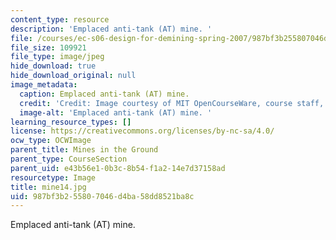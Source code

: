 ```yaml
---
content_type: resource
description: 'Emplaced anti-tank (AT) mine. '
file: /courses/ec-s06-design-for-demining-spring-2007/987bf3b255807046d4ba58dd8521ba8c_mine14.jpg
file_size: 109921
file_type: image/jpeg
hide_download: true
hide_download_original: null
image_metadata:
  caption: Emplaced anti-tank (AT) mine.
  credit: 'Credit: Image courtesy of MIT OpenCourseWare, course staff, and students.'
  image-alt: 'Emplaced anti-tank (AT) mine. '
learning_resource_types: []
license: https://creativecommons.org/licenses/by-nc-sa/4.0/
ocw_type: OCWImage
parent_title: Mines in the Ground
parent_type: CourseSection
parent_uid: e43b56e1-0b3c-8b54-f1a2-14e7d37158ad
resourcetype: Image
title: mine14.jpg
uid: 987bf3b2-5580-7046-d4ba-58dd8521ba8c
---
```

Emplaced anti-tank (AT) mine. 